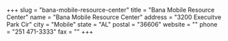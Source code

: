 +++
slug = "bana-mobile-resource-center"
title = "Bana Mobile Resource Center"
name = "Bana Mobile Resource Center"
address = "3200 Execuitve Park Cir"
city = "Mobile"
state = "AL"
postal = "36606"
website = ""
phone = "251 471-3333"
fax = ""
+++
